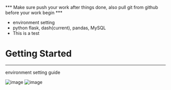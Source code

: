 *** Make sure push your work after things done, also pull git from github before your work begin ***

* environment setting
* python flask, dash(current), pandas, MySQL
* This is a test
# Getting Started
---
environment setting guide

![image](https://github.com/JulyJun/sts-do-sth/assets/41910139/44305e99-1774-4d3b-906a-c1bf006c33fa)
![image](https://github.com/JulyJun/sts-do-sth/assets/41910139/fcc57b7f-1a68-4275-b9db-b8b1ea496434)
